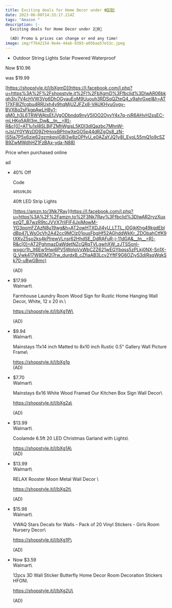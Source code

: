```yaml
---
title: Exciting deals for Home Decor under 💲2️⃣0️⃣
date: 2023-06-08T14:33:17.214Z
tags: "Amazon "
description: |-
  Exciting deals for Home Decor under 2⃣0⃣

  (AD) Promo & prices can change or end any time! 
image: img/f7642154-9e4e-44ab-9393-a05baa57e53c.jpeg
---
```

* Outdoor String Lights Solar Powered Waterproof

Now $10.96

was $19.99

[https://shopstyle.it/l/bXgmD](https://l.facebook.com/l.php?u=https%3A%2F%2Fshopstyle.it%2Fl%2FbXgmD%3Ffbclid%3DIwAR06bkqh3Iv7V4cHVW3Vp6DhOGyauEoM9Uuouh3RDSqQZteQ4_v9ahrGxeI&h=AT17XF8lZfcgbu4RRUxh4y9hqMjUZJFZx8-VAUKHyuGvgy-BVX8q2sFkgpAwLH8y1-qM0_h3L6TRWWAtsEfJVgODbndq9nyV5IOO2OyvY4x7q-niR6AHvH2ssEC-mLHKg5ARI3m_Dw&__tn__=R]-R&c[0]=AT1u1xI8SLBjFZMhWgjsL5KDl3dIQazbc7MhnW-nJsUY0YWzDD9ZHHojxBPhtwXeGO5p44dRZgOs8_zN-lS5la7P5x6zie62gzmkpvjG8l3w8zOPfvU_e0AZaYJQ1y8I_EyoL55mQ1o9cSZB9ZwMWdhHZ1FzBAx-yda-N88)

Price when purchased online

ad

* 40% Off

  Code  <pre><code class="language-js" data-prismjs-copy="Click to Copy">40SU9LDG</code></pre>

  40ft LED Strip Lights 

  [https://amzn.to/3Nk7Ray](https://l.facebook.com/l.php?u=https%3A%2F%2Famzn.to%2F3Nk7Ray%3Ffbclid%3DIwAR2ryzXuxezQT_B7wzR9tcJVVX7rliFlF4JxiMowM-YG3pomFZAzN8u19wg&h=AT2owHTXDJl4yU_LTTL_jDGjkKhg49kgdEbldBp47LWsOcVh2A42cc9MClz01ousFbgHf52AGhddWkKr_ZDObahCtfK9tXKvZ5so2ks4kPlrewVLnsr62HhdSE_DdRAFuR-j-11dGA&__tn__=R]-R&c[0]=AT2PghmazDaWdetNZcQRqTVLgwhXW_zJTSSonl-wxgcr1h_lt6Ew1Hwj6PV5WqIqVxWbCZZ621wEGYbqss5zPLkj0NX-Sn1X-Q_Vwk417W8DM2l7rw_durdxB_cZfiaAB3Lcv2YftF9G6OZiyS3djRsqWgkSk70-uBwGBmc)

  (AD)
* $17.99\
  Walmart\

  Farmhouse Laundry Room Wood Sign for Rustic Home Hanging Wall Decor, White, 12 x 20 in.\

  https://shopstyle.it/l/bXg1W\

  (AD)
* $9.94\
  Walmart\

  Mainstays 11x14 inch Matted to 8x10 inch Rustic 0.5" Gallery Wall Picture Frame\

  https://shopstyle.it/l/bXg1p
  \
  (AD)
* $7.70\
  Walmart\

  Mainstays 6x16 White Wood Framed Our Kitchen Box Sign Wall Decor\

  https://shopstyle.it/l/bXg2a\

  (AD)
* $13.99\
  Walmart\

  Coolamde 6.5ft 20 LED Christmas Garland with Lights\

  https://shopstyle.it/l/bXg1A\
  \
  (﻿AD)
* $13.99\
  Walmart\

  RELAX Rooster Moon Metal Wall Decor \

  https://shopstyle.it/l/bXg2t\

  (AD)
* $15.98\
  Walmart\

  VWAQ Stars Decals for Walls - Pack of 20 Vinyl Stickers - Girls Room Nursery Decor\

  https://shopstyle.it/l/bXg1P\

  (AD)
* Now $3.59\
  Walmart\

  12pcs 3D Wall Sticker Butterfly Home Decor Room Decoration Stickers HFON\

  https://shopstyle.it/l/bXg2U\

  (AD)